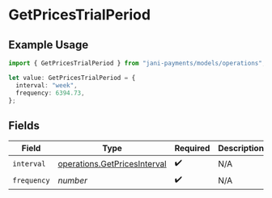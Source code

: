 # GetPricesTrialPeriod

## Example Usage

```typescript
import { GetPricesTrialPeriod } from "jani-payments/models/operations";

let value: GetPricesTrialPeriod = {
  interval: "week",
  frequency: 6394.73,
};
```

## Fields

| Field                                                                        | Type                                                                         | Required                                                                     | Description                                                                  |
| ---------------------------------------------------------------------------- | ---------------------------------------------------------------------------- | ---------------------------------------------------------------------------- | ---------------------------------------------------------------------------- |
| `interval`                                                                   | [operations.GetPricesInterval](../../models/operations/getpricesinterval.md) | :heavy_check_mark:                                                           | N/A                                                                          |
| `frequency`                                                                  | *number*                                                                     | :heavy_check_mark:                                                           | N/A                                                                          |